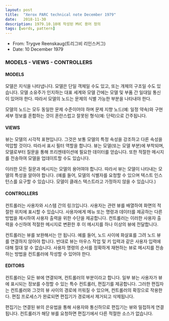 ```yaml
---
layout: post
title:  "Xerox PARC technical note December 1979"
date:   2018-11-30
description: 1979.10.10에 작성된 MVC 용어 정의
tags: [words, pattern]
---
```

- From: Trygve Reenskaug(트리그비 리인스커그)
- Date: 10 December 1979

### MODELS - VIEWS - CONTROLLERS
#### MODELS
모델은 지식을 나타냅니다. 모델은 단일 객체일 수도 있고, 또는 개체의 구조일 수도 있습니다. 
모델 소유주가 인지하는 대표 세계와 모델 간에는 모델 및 부품 간 일대일 통신이 있어야 한다.
따라서 모델의 노드는 문제의 식별 가능한 부분을 나타내야 한다.

모델의 노드는 모두 동일한 문제 수준이어야 하며 문제 지향 노드(예: 일정 약속)와 구현 세부 정보를 혼합하는 것이 혼란스럽고 잘못된 형식(예: 단락)으로 간주됩니다.

#### VIEWS
뷰는 모델의 시각적 표현입니다. 그것은 보통 모델의 특정 속성을 강조하고 다른 속성을 억압할 것이다. 따라서 표시 필터 역할을 합니다.
뷰는 모델(또는 모델 부분)에 부착되며, 모델로부터 질문을 통해 프리젠테이션에 필요한 데이터를 얻습니다. 또한 적절한 메시지를 전송하여 모델을 업데이트할 수도 있습니다.

이러한 모든 질문과 메시지는 모델의 용어여야 합니다. 따라서 뷰는 모델이 나타내는 모델의 특성을 알아야 합니다.
(예를 들어, 모델의 식별자를 요청할 수 있으며 텍스트 인스턴스를 요구할 수 있습니다. 모델이 클래스 텍스트라고 가정하지 않을 수 있습니다.)

#### CONTROLLERS
컨트롤러는 사용자와 시스템 간의 링크입니다. 사용자는 관련 뷰를 배열하여 화면의 적절한 위치에 표시할 수 있습니다. 사용자에게 메뉴 또는 명령과 데이터를 제공하는 다른 방법을 제시하여 사용자 출력을 위한 수단을 제공합니다. 컨트롤러는 이러한 사용자 출력을 수신하여 적절한 메시지로 변환한 후 이 메시지를 하나 이상의 뷰에 전달합니다.

컨트롤러는 뷰를 보완해서는 안 됩니다. 예를 들어, 노드 사이에 화살표를 그려 노드 뷰를 연결하지 않아야 합니다.
반대로 뷰는 마우스 작업 및 키 입력과 같은 사용자 입력에 대해 절대 알 수 없습니다. 사용자 명령의 순서를 정확하게 재현하는 뷰로 메시지를 전송하는 방법을 컨트롤러에 작성할 수 있어야 한다.

#### EDITORS
컨트롤러는 모든 뷰에 연결되며, 컨트롤러의 부분이라고 합니다. 일부 뷰는 사용자가 뷰에 표시되는 정보를 수정할 수 있는 특수 컨트롤러, 편집기를 제공합니다. 그러한 편집자는 컨트롤러와 그것의 뷰 사이의 경로에 끼워질 수 있으며, 컨트롤러의 확장으로 작용한다. 편집 프로세스가 완료되면 편집기가 경로에서 제거되고 삭제됩니다.

편집기는 연결된 뷰의 은유법을 통해 사용자와 통신하므로 편집기는 뷰와 밀접하게 연결됩니다. 컨트롤러가 해당 뷰를 요청하면 편집기에서 다른 적절한 소스가 없습니다.